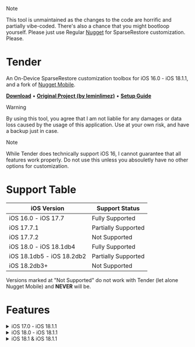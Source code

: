 >[!NOTE]
> This tool is unmaintained as the changes to the code are horrific and partially vibe-coded. There's also a chance that you might bootloop yourself. Please just use Regular [Nugget](https://github.com/leminlimez/Nugget) for SparseRestore customization. Please.

# Tender
An On-Device SparseRestore customization toolbox for iOS 16.0 - iOS 18.1.1, and a fork of [Nugget Mobile](https://github.com/leminlimez/Nugget-Mobile).
<p align="left">
  <strong><a href="https://github.com/lunginspector/Nugget-Mobile-Revamped/releases">Download</a></strong>
  •
  <strong><a href="https://github.com/leminlimez/Nugget-Mobile">Original Project (by leminlimez)</a></strong>
  •
  <strong><a href="https://gist.github.com/lunginspector/3d7ea2496b3180ee88bad1ac7fdf5e2a">Setup Guide</a></strong>
</p>

>[!WARNING]
> By using this tool, you agree that I am not liablie for any damages or data loss caused by the usage of this application. Use at your own risk, and have a backup just in case. 

>[!NOTE]
> While Tender does technically support iOS 16, I cannot guarantee that all features work properly. Do not use this unless you absouletly have no other options for customization. 
# Support Table
| iOS Version | Support Status |
| -------- | ------- |
| iOS 16.0 - iOS 17.7  | Fully Supported |
| iOS 17.7.1 | Partially Supported |
| iOS 17.7.2 | Not Supported |
| iOS 18.0 - iOS 18.1db4 | Fully Supported |
| iOS 18.1db5 - iOS 18.2db2 | Partially Supported |
| iOS 18.2db3+ | Not Supported |

Versions marked at "Not Supported" do not work with Tender (let alone Nugget Mobile) and **NEVER** will be.

# Features
<details>
<summary>iOS 17.0 - iOS 18.1.1</summary>

- MobileGestalt Tweaks 
  - Dynamic Island
  - Model Name Setter
  - Resolution Changer
  - Boot Chime
  - Stage Manager
  - Medusa (iPad Multitasking)
  - Allow iPad apps on iPhone
  - Collision SOS
  - Apple Pencil
  - Toggle Action Button
  - Disable Wallpaper Parallax
  - Disable Region Restrictions
  - Toggle Internal Storage
  - Apple Internal Install
  - Custom MGA keys (do not use unless you know what you're doing)
- Status Bar Tweaks
  - Change Carrier Text, Service Bage, Network Type, and Signal Strength
  - Change Breadcrumb Text, Battery Detail Text, and Status Bar Time Text
  - Change Capacity of Icons in the Status Bar
  - Show Numeric WiFi/Cellular Signal Strength
  - Hide Indicators
- SpringBoard Tweaks
  - Lock Screen Footnote
  - Disable Lock after Respring
  - Disable Screen Dimming while Charging
  - Disable Camera Prelaunch while Swiping
  - Disable Notification Center Blur
  - Disable Dimming before Locking
  - Disable Breadcrumbs
  - Enable AirPlay Support for Stage Manager
  - Disable CC Presentation Gesture
  - Suppress No SIM Alert
  - Disable Low Battery Alerts
  - Suppress App Shortcut Truncation
  - Disable Proximity Sensor
  - Play Sound on Device Wake
  - Disable Locking PERMANENTLY
  - Enable Status Bar Demo
- Internal Tweaks
  - Enable Metal HUD Debug
  - Enable Accessory Debugging
  - Enable iMessage Debugging
  - Enable Continuity Debugging
  - Enable Facetime Debugging
  - Enable App Store Debug Gesture
  - Enable Notes App Debug Mode
  - Show Touchs with Debug Info
  - Play Sound on Paste
  - Show Notifications for System Pastes
  - Show Build Version in Status Bar
  - Force Right-to-left Layout
  - Hide Respring Icon
  - Vibrate on Raise-to-Wake
</details>

<details> 
<summary>iOS 18.0 - iOS 18.1.1</summary>

- MobileGestalt Tweaks
  - Always on Display
  - Camera Button
- Feature Flags
  - Lockscreen Clock Animation
  - Duplicate Lockscreen & Lockscreen Quick Switch
  - Enable Old Photo UI

</details>

<details> 
<summary>iOS 18.1 & iOS 18.1.1</summary>

- Apple Intelligence
  - Enable Apple Intelligence

</details>
